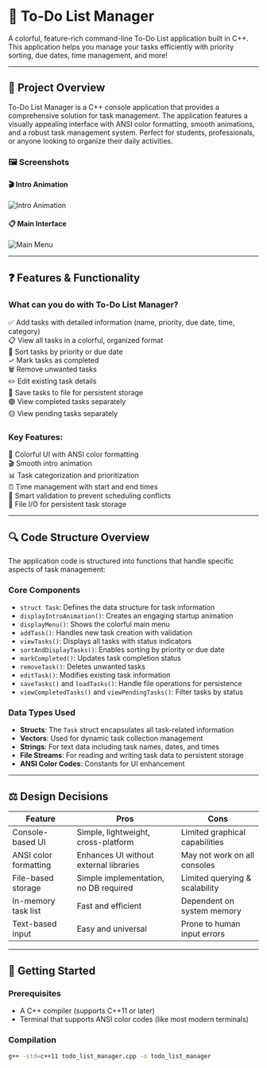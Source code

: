 # 📝 To-Do List Manager

A colorful, feature-rich command-line To-Do List application built in C++. This application helps you manage your tasks efficiently with priority sorting, due dates, time management, and more!

---

## 📌 Project Overview

To-Do List Manager is a C++ console application that provides a comprehensive solution for task management. The application features a visually appealing interface with ANSI color formatting, smooth animations, and a robust task management system. Perfect for students, professionals, or anyone looking to organize their daily activities.

### 🖼️ Screenshots

#### 🎬 Intro Animation
![Intro Animation](assets/intro.png)

#### 📋 Main Interface
![Main Menu](assets/menu.png)

---

## ❓ Features & Functionality

### What can you do with To-Do List Manager?

✅ Add tasks with detailed information (name, priority, due date, time, category)  
📋 View all tasks in a colorful, organized format  
🔄 Sort tasks by priority or due date  
✓ Mark tasks as completed  
🗑️ Remove unwanted tasks  
✏️ Edit existing task details  
💾 Save tasks to file for persistent storage  
🟢 View completed tasks separately  
🟡 View pending tasks separately  

### Key Features:

🎨 Colorful UI with ANSI color formatting  
🎬 Smooth intro animation  
📊 Task categorization and prioritization  
⏰ Time management with start and end times  
🧠 Smart validation to prevent scheduling conflicts  
💾 File I/O for persistent task storage  

---

## 🔍 Code Structure Overview

The application code is structured into functions that handle specific aspects of task management:

### Core Components
- `struct Task`: Defines the data structure for task information
- `displayIntroAnimation()`: Creates an engaging startup animation
- `displayMenu()`: Shows the colorful main menu
- `addTask()`: Handles new task creation with validation
- `viewTasks()`: Displays all tasks with status indicators
- `sortAndDisplayTasks()`: Enables sorting by priority or due date
- `markCompleted()`: Updates task completion status
- `removeTask()`: Deletes unwanted tasks
- `editTask()`: Modifies existing task information
- `saveTasks()` and `loadTasks()`: Handle file operations for persistence
- `viewCompletedTasks()` and `viewPendingTasks()`: Filter tasks by status

### Data Types Used

- **Structs**: The `Task` struct encapsulates all task-related information  
- **Vectors**: Used for dynamic task collection management  
- **Strings**: For text data including task names, dates, and times  
- **File Streams**: For reading and writing task data to persistent storage  
- **ANSI Color Codes**: Constants for UI enhancement  

---

## ⚖️ Design Decisions

| Feature               | Pros                                        | Cons                               |
|-----------------------|---------------------------------------------|------------------------------------|
| Console-based UI      | Simple, lightweight, cross-platform         | Limited graphical capabilities     |
| ANSI color formatting | Enhances UI without external libraries      | May not work on all consoles       |
| File-based storage    | Simple implementation, no DB required       | Limited querying & scalability     |
| In-memory task list   | Fast and efficient                          | Dependent on system memory         |
| Text-based input      | Easy and universal                         | Prone to human input errors        |

---

## 🚀 Getting Started

### Prerequisites
- A C++ compiler (supports C++11 or later)
- Terminal that supports ANSI color codes (like most modern terminals)

### Compilation
```bash
g++ -std=c++11 todo_list_manager.cpp -o todo_list_manager
